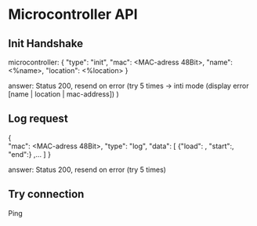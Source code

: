 # Microcontroller API

## Init Handshake
microcontroller:
{
    "type": "init",
    "mac": <MAC-adress 48Bit>,
    "name": <%name>,
    "location": <%location>
}

answer:
Status 200, resend on error (try 5 times -> inti mode (display error [name | location | mac-address]) )

## Log request
{   
    "mac": <MAC-adress 48Bit>,
    "type": "log",
    "data": [
        {"load": <bool>, "start":<DateTime>, "end":<DateTime>}
        ,...
    ]
}

answer:
Status 200, resend on error (try 5 times)

## Try connection
Ping